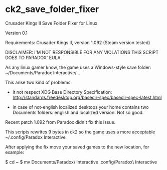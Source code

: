 ck2_save_folder_fixer
=====================

Crusader Kings II Save Folder Fixer for Linux

Version 0.1

Requirements: Crusader Kings II, version 1.092 (Steam version tested)

DISCLAIMER: I'M NOT RESPONSIBLE FOR ANY VIOLATIONS THIS SCRIPT DOES TO PARADOX' EULA.

As any linux gamer know, the game uses a Windows-style save folder:
~/Documents/Paradox Interactive/...

This arise two kind of problems:

 - it not respect XDG Base Directory Specification:
   http://standards.freedesktop.org/basedir-spec/basedir-spec-latest.html

 - in case of not-english localized desktops your home contains two Documents
   folders: english and localized version. Not so good.

Recent patch 1.092 from Paradox didn't fix this issue.

This scripts rewrites 9 bytes in ck2 so the game uses a more acceptable
~/.config/Paradox Interactive

After applying the fix move your saved games to the new location,
for example:

$ cd ~
$ mv Documents/Paradox\ Interactive .config/Paradox\ Interactive